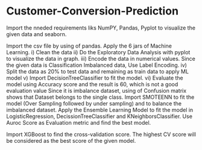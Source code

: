 # Customer-Conversion-Prediction
Import the nneded requirements liks NumPY, Pandas, Pyplot to visualize the given data and seaborn.

Import the csv file by using of pandas.
Apply the 6 jars of Machine Learning. 
  i) Clean the data
  ii) Do the Exploratory Data Analysis with pyplot to visualize the data in graph.
  iii) Encode the data in numerical values. Since the given data is Classification Imbalanced data,
        Use Label Encoding.
   iv) Split the data as 20% to test data and remaining as train data to apply ML model
   v) Import DecisionTreeClassifier to fit the model.
   vi) Evaluate the model using Accuracy score and the result is 60, which is not a good evaluation        value
Since it is imbalance dataset, using of Confusion matrix shows that Dataset belongs to the single class.
Import SMOTEENN to fit the model (Over Sampling followed by under sampling) and to balance the imbalanced dataset.
Apply the Ensemble Learning Model to fit the model in LogisticRegression, DecissionTreeClassifier and KNeighborsClassifier.
Use Auroc Score as Evaluation metric and find the best model.

Import XGBoost to find the cross-validation score. The highest CV score will be considered as the best score of the given model.
